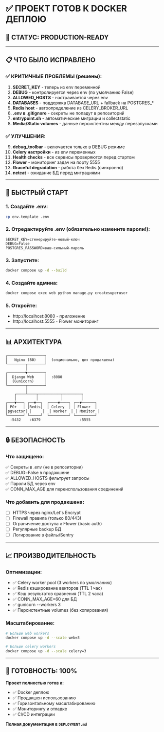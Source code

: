 # ✅ ПРОЕКТ ГОТОВ К DOCKER ДЕПЛОЮ

## 🎉 СТАТУС: PRODUCTION-READY

---

## 📋 ЧТО БЫЛО ИСПРАВЛЕНО

### ✅ КРИТИЧНЫЕ ПРОБЛЕМЫ (решены):

1. **SECRET_KEY** - теперь из env переменной
2. **DEBUG** - контролируется через env (по умолчанию False)
3. **ALLOWED_HOSTS** - настраивается через env
4. **DATABASES** - поддержка DATABASE_URL + fallback на POSTGRES_*
5. **Redis host** - автоопределение из CELERY_BROKER_URL
6. **.env в .gitignore** - секреты не попадут в репозиторий
7. **entrypoint.sh** - автоматические миграции и collectstatic
8. **Media/Static volumes** - данные персистентны между перезапусками

### ✅ УЛУЧШЕНИЯ:

9. **debug_toolbar** - включается только в DEBUG режиме
10. **Celery настройки** - из env переменных
11. **Health checks** - все сервисы проверяются перед стартом
12. **Flower** - мониторинг задач на порту 5555
13. **Graceful degradation** - работа без Redis (синхронно)
14. **netcat** - ожидание БД перед миграциями

---

## 🚀 БЫСТРЫЙ СТАРТ

### 1. Создайте .env:
```bash
cp env.template .env
```

### 2. Отредактируйте .env (обязательно измените пароли!):
```env
SECRET_KEY=сгенерируйте-новый-ключ
DEBUG=False
POSTGRES_PASSWORD=ваш-сильный-пароль
```

### 3. Запустите:
```bash
docker compose up -d --build
```

### 4. Создайте админа:
```bash
docker compose exec web python manage.py createsuperuser
```

### 5. Откройте:
- http://localhost:8080 - приложение
- http://localhost:5555 - Flower мониторинг

---

## 📊 АРХИТЕКТУРА

```
┌─────────────────┐
│   Nginx (80)    │  (опционально, для продакшена)
└────────┬────────┘
         │
┌────────▼────────┐
│  Django Web     │  :8080
│  (Gunicorn)     │
└────────┬────────┘
         │
    ┌────┴────┬──────────┬─────────┐
    │         │          │         │
┌───▼───┐ ┌──▼──┐  ┌────▼────┐ ┌──▼──────┐
│ PG+   │ │Redis│  │ Celery  │ │ Flower  │
│pgvector│ │     │  │ Worker  │ │ Monitor │
└───────┘ └─────┘  └─────────┘ └─────────┘
  :5432    :6379                  :5555
```

---

## 🔒 БЕЗОПАСНОСТЬ

### Что защищено:
✅ Секреты в .env (не в репозитории)  
✅ DEBUG=False в продакшене  
✅ ALLOWED_HOSTS фильтрует запросы  
✅ Пароли БД через env  
✅ CONN_MAX_AGE для переиспользования соединений  

### Что добавить для продакшена:
- [ ] HTTPS через nginx/Let's Encrypt
- [ ] Firewall правила (только 80/443)
- [ ] Ограничение доступа к Flower (basic auth)
- [ ] Регулярные backup БД
- [ ] Логирование в файлы/Sentry

---

## 📈 ПРОИЗВОДИТЕЛЬНОСТЬ

### Оптимизации:
- ✅ Celery worker pool (3 workers по умолчанию)
- ✅ Redis кэширование векторов (TTL 1 час)
- ✅ Кэш результатов сравнения (TTL 2 часа)
- ✅ CONN_MAX_AGE=60 для БД
- ✅ gunicorn --workers 3
- ✅ Персистентные volumes (без копирования)

### Масштабирование:
```bash
# Больше web workers
docker compose up -d --scale web=3

# Больше celery workers  
docker compose up -d --scale celery=3
```

---

## 🎯 ГОТОВНОСТЬ: 100%

**Проект полностью готов к:**
- ✅ Docker деплою
- ✅ Продакшен использованию
- ✅ Горизонтальному масштабированию
- ✅ Мониторингу и отладке
- ✅ CI/CD интеграции

**Полная документация в `DEPLOYMENT.md`**
